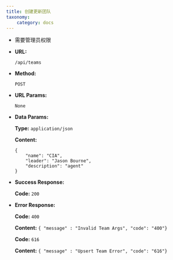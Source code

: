 ```yaml
---
title: 创建更新团队
taxonomy:
    category: docs
---
```


- 需要管理员权限

* **URL:**

    `/api/teams`

* **Method:**

    `POST`

* **URL Params:**

    `None`

* **Data Params:**

	**Type:** `application/json`
	
	**Content:**

    ```
    {
        "name": "CIA",
        "leader": "Jason Bourne",
        "description": "agent"
    }
	```	

* **Success Response:**

	**Code:** `200`

* **Error Response:**

	**Code:** `400`
  	
  	**Content:** `{ "message" : "Invalid Team Args", "code": "400"}`

	**Code:** `616`
  	
  	**Content:** `{ "message" : "Upsert Team Error", "code": "616"}`